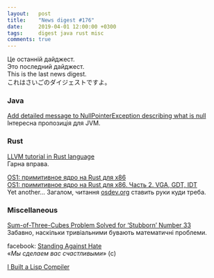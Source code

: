 ```yaml
---
layout:   post
title:    "News digest #176"
date:     2019-04-01 12:00:00 +0300
tags:     digest java rust misc
comments: true
---
```


Це останній дайджест.<br/>
Это последний дайджест.<br/>
This is the last news digest.<br/>
これはさいごのダイジェストですよ。

### Java

[Add detailed message to NullPointerException describing what is null](https://openjdk.java.net/jeps/8220715)<br/>
Інтересна пропозиція для JVM.

### Rust

[LLVM tutorial in Rust language](https://github.com/jauhien/iron-kaleidoscope)<br/>
Гарна вправа.

[OS1: примитивное ядро на Rust для x86](https://habr.com/ru/post/445506/)<br/>
[OS1: примитивное ядро на Rust для x86. Часть 2. VGA, GDT, IDT](https://habr.com/ru/post/445584/)<br/>
Yet another... Загалом, читання [osdev.org](https://wiki.osdev.org/Main_Page) ставить руки куди треба.

### Miscellaneous

[Sum-of-Three-Cubes Problem Solved for ‘Stubborn’ Number 33](https://www.quantamagazine.org/sum-of-three-cubes-problem-solved-for-stubborn-number-33-20190326/)<br/>
Забавно, наскільки тривіальними бувають математичні проблеми.

facebook: [Standing Against Hate](https://newsroom.fb.com/news/2019/03/standing-against-hate/)<br/>
«_Мы сделаем вас счастливыми_» (c)

[I Built a Lisp Compiler](https://mpov.timmorgan.org/i-built-a-lisp-compiler/)
